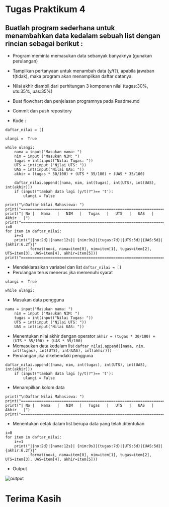 # Tugas Praktikum 4

## Buatlah program sederhana untuk menambahkan data kedalam sebuah list dengan rincian sebagai berikut :
* Program meminta memasukan data sebanyak banyaknya (gunakan perulangan)
* Tampilkan pertanyaan untuk menambah data (y/t?), apabila jawaban t(tidak), maka program akan menampilkan daftar datanya.
* Nilai akhir diambil dari perhitungan 3 komponen nilai (tugas:30%, uts:35%, uas:35%)
* Buat flowchart dan penjelasan programnya pada Readme.md
* Commit dan push repository


* Kode :
```
daftar_nilai = []

ulangi =  True

while ulangi:
    nama = input("Masukan nama: ")
    nim = input ("Masukan NIM: ")
    tugas = int(input("Nilai Tugas: "))
    UTS = int(input ("Nilai UTS: "))
    UAS = int(input("Nilai UAS: "))
    akhir = (tugas * 30/100) + (UTS * 35/100) + (UAS * 35/100)

    daftar_nilai.append([nama, nim, int(tugas), int(UTS), int(UAS), int(akhir)])
    if (input("tambah data lagi (y/t)?")== 't'):
        ulangi = False

print("\nDaftar Nilai Mahasiswa: ")
print("=======================================================================")
print("| No |   Nama   |   NIM   |   Tugas   |   UTS   |   UAS   |   Akhir   |")
print("=======================================================================")
i=0
for item in daftar_nilai:
    i+=1
    print("|{no:2d}|{nama:12s}| {nim:9s}|{tugas:7d}|{UTS:5d}|{UAS:5d}|{akhir:6.2f}|"
          .format(no=i, nama=item[0], nim=item[1], tugas=item[2], UTS=item[3], UAS=item[4], akhir=item[5]))
print("=======================================================================")
```
* Mendeklarasikan variabel dan list ```daftar_nilai = []```
* Perulangan terus menerus jika memenuhi syarat
```
ulangi =  True

while ulangi:
```
* Masukan data pengguna
```
nama = input("Masukan nama: ")
    nim = input ("Masukan NIM: ")
    tugas = int(input("Nilai Tugas: "))
    UTS = int(input ("Nilai UTS: "))
    UAS = int(input("Nilai UAS: "))
```
* Menentukan nilai akhir dengan operator ```akhir = (tugas * 30/100) + (UTS * 35/100) + (UAS * 35/100)```
* Memasukan data kedalam list ```daftar_nilai.append([nama, nim, int(tugas), int(UTS), int(UAS), int(akhir)])```
* Perulangan jika dikehendaki pengguna
```
daftar_nilai.append([nama, nim, int(tugas), int(UTS), int(UAS), int(akhir)])
    if (input("tambah data lagi (y/t)?")== 't'):
        ulangi = False
```
* Menampilkan kolom data
```
print("\nDaftar Nilai Mahasiswa: ")
print("=======================================================================")
print("| No |   Nama   |   NIM   |   Tugas   |   UTS   |   UAS   |   Akhir   |")
print("=======================================================================")
```
* Menentukan cetak dalam list berupa data yang telah ditentukan
```
i=0
for item in daftar_nilai:
    i+=1
    print("|{no:2d}|{nama:12s}| {nim:9s}|{tugas:7d}|{UTS:5d}|{UAS:5d}|{akhir:6.2f}|"
          .format(no=i, nama=item[0], nim=item[1], tugas=item[2], UTS=item[3], UAS=item[4], akhir=item[5]))
```
* Output

![output](https://user-images.githubusercontent.com/56512562/72222441-41e3bf80-3597-11ea-8057-cd54da2fbe2d.png)

# Terima Kasih
